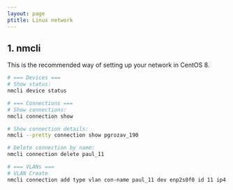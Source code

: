 ```yaml
---
layout: page
ptitle: Linux network
---
```

## 1. nmcli
This is the recommended way of setting up your network in CentOS 8.
```bash
# === Devices ===
# Show status:
nmcli device status

# === Connections ===
# Show connections:
nmcli connection show

# Show connection details:
nmcli --pretty connection show pgrozav_190

# Delete connection by name:
nmcli connection delete paul_11

# === VLANs ===
# VLAN Create
nmcli connection add type vlan con-name paul_11 dev enp2s0f0 id 11 ip4 123.122.121.120/24
```
